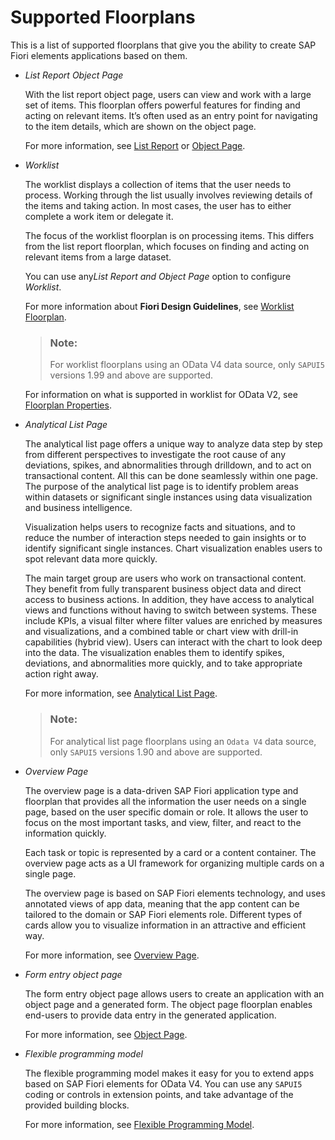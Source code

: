 <!-- loio2b2b12e708944d85a40d087194cc1edd -->

# Supported Floorplans

This is a list of supported floorplans that give you the ability to create SAP Fiori elements applications based on them.

-   *List Report Object Page*

    With the list report object page, users can view and work with a large set of items. This floorplan offers powerful features for finding and acting on relevant items. It’s often used as an entry point for navigating to the item details, which are shown on the object page.

    For more information, see [List Report](https://experience.sap.com/fiori-design-web/list-report-floorplan-sap-fiori-element/) or [Object Page](https://experience.sap.com/fiori-design-web/object-page/).


-   *Worklist*

    The worklist displays a collection of items that the user needs to process. Working through the list usually involves reviewing details of the items and taking action. In most cases, the user has to either complete a work item or delegate it.

    The focus of the worklist floorplan is on processing items. This differs from the list report floorplan, which focuses on finding and acting on relevant items from a large dataset.

    You can use any*List Report and Object Page* option to configure *Worklist*.

    For more information about **Fiori Design Guidelines**, see [Worklist Floorplan](https://experience.sap.com/fiori-design-web/work-list/).

    > ### Note:  
    > For worklist floorplans using an OData V4 data source, only `SAPUI5` versions 1.99 and above are supported.

    For information on what is supported in worklist for OData V2, see [Floorplan Properties](floorplan-properties-745ae0c.md).


-   *Analytical List Page*

    The analytical list page offers a unique way to analyze data step by step from different perspectives to investigate the root cause of any deviations, spikes, and abnormalities through drilldown, and to act on transactional content. All this can be done seamlessly within one page. The purpose of the analytical list page is to identify problem areas within datasets or significant single instances using data visualization and business intelligence.

    Visualization helps users to recognize facts and situations, and to reduce the number of interaction steps needed to gain insights or to identify significant single instances. Chart visualization enables users to spot relevant data more quickly.

    The main target group are users who work on transactional content. They benefit from fully transparent business object data and direct access to business actions. In addition, they have access to analytical views and functions without having to switch between systems. These include KPIs, a visual filter where filter values are enriched by measures and visualizations, and a combined table or chart view with drill-in capabilities \(hybrid view\). Users can interact with the chart to look deep into the data. The visualization enables them to identify spikes, deviations, and abnormalities more quickly, and to take appropriate action right away.

    For more information, see [Analytical List Page](https://experience.sap.com/fiori-design-web/analytical-list-page/).

    > ### Note:  
    > For analytical list page floorplans using an `Odata V4` data source, only `SAPUI5` versions 1.90 and above are supported.


-   *Overview Page*

    The overview page is a data-driven SAP Fiori application type and floorplan that provides all the information the user needs on a single page, based on the user specific domain or role. It allows the user to focus on the most important tasks, and view, filter, and react to the information quickly.

    Each task or topic is represented by a card or a content container. The overview page acts as a UI framework for organizing multiple cards on a single page.

    The overview page is based on SAP Fiori elements technology, and uses annotated views of app data, meaning that the app content can be tailored to the domain or SAP Fiori elements role. Different types of cards allow you to visualize information in an attractive and efficient way.

    For more information, see [Overview Page](https://experience.sap.com/fiori-design-web/overview-page/).

-   *Form entry object page*

    The form entry object page allows users to create an application with an object page and a generated form. The object page floorplan enables end-users to provide data entry in the generated application.

    For more information, see [Object Page](https://experience.sap.com/fiori-design-web/object-page/).

-   *Flexible programming model*

    The flexible programming model makes it easy for you to extend apps based on SAP Fiori elements for OData V4. You can use any `SAPUI5` coding or controls in extension points, and take advantage of the provided building blocks.

    For more information, see [Flexible Programming Model](https://ui5.sap.com/test-resources/sap/fe/core/fpmExplorer/index.html#/overview/introduction).


